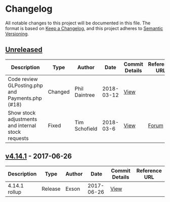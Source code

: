 # Changelog
All notable changes to this project will be documented in this file.
The format is based on [Keep a Changelog], and this project adheres to [Semantic Versioning].

## [Unreleased]

| Description | Type | Author | Date | Commit Details | Reference URL |
|-------------|------|--------|------|----------------|---------------|
| Code review GLPosting.php and Payments.php (#18) | Changed | Phil Daintree | 2018-03-12 |  [View](http://github.com/webERP-team/webERP/commit/602a5841ff76c5bd4d61e6628c61c56065d1bd67) | |
| Show stock adjustments and internal stock requests | Fixed | Tim Schofield | 2018-03-6 |  [View](http://github.com/webERP-team/webERP/commit/d0705545829baac385b175240a7e70010a93bb30) | [Forum](http://www.weberp.org/forum/showthread.php?tid=8111) |

## [v4.14.1] - 2017-06-26

| Description | Type | Author | Date | Commit Details | Reference URL |
|-------------|------|--------|------|----------------|---------------|
| 4.14.1 rollup | Release | Exson | 2017-06-26 |  [View](http://github.com/webERP-team/webERP/commit/5423276a47413b351db3380d4350bdcefb954498) | |





[Unreleased]: https://github.com/webERP-team/webERP/compare/5423276...HEAD
[v4.14.1]: https://github.com/webERP-team/webERP/compare/cf87deb...5423276

[Semantic Versioning]: http://semver.org/spec/v2.0.0.html
[Keep a Changelog]: http://keepachangelog.com/en/1.0.0/


